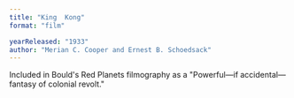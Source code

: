 ```yaml
---
title: "King  Kong"
format: "film"

yearReleased: "1933"
author: "Merian C. Cooper and Ernest B. Schoedsack"
---
```

Included in Bould's  Red Planets filmography as a "Powerful—if accidental—fantasy of colonial  revolt."
 
